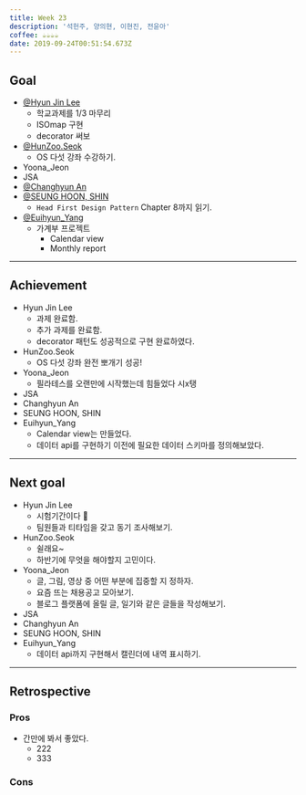 ```yaml
---
title: Week 23
description: '석헌주, 양의현, 이현진, 전윤아'
coffee: ☕️☕️☕️☕️
date: 2019-09-24T00:51:54.673Z
---
```

## Goal

* [@Hyun Jin Lee](https://github.com/HyunTruth)
  * 학교과제를 1/3 마무리
  * ISOmap 구현
  * decorator 써보
* [@HunZoo.Seok](https://github.com/zooozoo)
  * OS 다섯 강좌 수강하기.
* Yoona_Jeon
* JSA
* [@Changhyun An](https://github.com/achooan)
* [@SEUNG HOON, SHIN](https://github.com/newinh)
  * `Head First Design Pattern` Chapter 8까지 읽기.
* [@Euihyun_Yang](https://github.com/noahluftyang)
  * 가계부 프로젝트
    * Calendar view
    * Monthly report

- - -

## Achievement

* Hyun Jin Lee
  - 과제 완료함.
  - 추가 과제를 완료함.
  - decorator 패턴도 성공적으로 구현 완료하였다.
* HunZoo.Seok
  - OS 다섯 강좌 완전 뽀개기 성공!
* Yoona_Jeon
  - 필라테스를 오랜만에 시작했는데 힘들었다 시x탱
* JSA
* Changhyun An
* SEUNG HOON, SHIN
* Euihyun_Yang
  - Calendar view는 만들었다.
  - 데이터 api를 구현하기 이전에 필요한 데이터 스키마를 정의해보았다.

- - -

## Next goal

* Hyun Jin Lee
  - 시험기간이다 🙏
  - 팀원들과 티타임을 갖고 동기 조사해보기.
* HunZoo.Seok
  - 쉴래요~
  - 하반기에 무엇을 해야할지 고민이다.
* Yoona_Jeon
  - 글, 그림, 영상 중 어떤 부분에 집중할 지 정하자.
  - 요즘 뜨는 채용공고 모아보기.
  - 블로그 플랫폼에 올릴 글, 일기와 같은 글들을 작성해보기.
* JSA
* Changhyun An
* SEUNG HOON, SHIN
* Euihyun_Yang
  - 데이터 api까지 구현해서 캘린더에 내역 표시하기.

- - -

## Retrospective

### Pros

  - 간만에 봐서 좋았다.
    - 222
    - 333

### Cons
